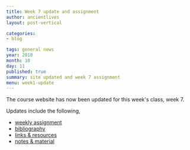 ```yaml
---
title: Week 7 update and assignment
author: ancientlives
layout: post-vertical

categories:
- blog

tags: general news
year: 2018
month: 10
day: 11
published: true
summary: site updated and week 7 assignment
menu: week1-update
---
```


The course website has now been updated for this week's class, week 7.

Updates include the following,

* [weekly assignment](/weekly_assignment)
* [bibliography](/bibliography)
* [links & resources](/links)
* [notes & material](/notes)
